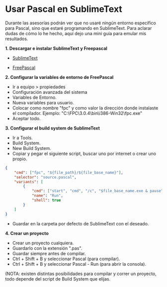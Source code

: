 # Usar Pascal en SublimeText

Durante las asesorías podrán ver que no usaré ningún entorno específico para Pascal, sino que estaré programando en SublimeText.
Para aclarar dudas de cómo lo he hecho, aquí dejo una mini guía para emular mis resultados.

**1. Descargar e instalar SublimeText y Freepascal**

* [SublimeText](https://www.sublimetext.com/3)

* [FreePascal](https://www.freepascal.org/download.html)

**2. Configurar la variables de entorno de FreePascal**

- Ir a equipo > propiedades
- Configuración avanzada del sistema
- Variables de Entorno.
- Nueva variables para usuario.
- Colocar como nombre "fpc" y como valor la dirección donde instalaste el compilador. Ejemplo: "C:\FPC\3.0.4\bin\i386-Win32\fpc.exe"
- Aceptar todo.

**3. Configurar el build system de SublimeText**

- Ir a Tools.
- Build System.
- New Build System.
- Copiar y pegar el siguiente script, buscar uno por internet o crear uno propio.
```json
{
    "cmd": ["fpc", "${file_path}/${file_base_name}"],
    "selector": "source.pascal",
    "variants": [
        {
            "cmd": ["start", "cmd", "/c", "$file_base_name.exe & pause"],
            "name": "Run",
            "shell": true
        }
    ]
}
```
- Guardar en la carpeta por defecto de SublimeText con el deseado.

**4. Crear un proyecto**

- Crear un proyecto cualquiera.
- Guardarlo con la extensión ".pas".
- Guardar siempre antes de compilar.
- Ctrl + Shift + B y seleccionar Pascal (para compilar).
- Ctrl + Shift + B y seleccionar Pascal - Run (para abrir la consola).

(NOTA: existen distintas posibilidades para compilar y correr un proyecto, todo depende del script de Build System que elijas.
